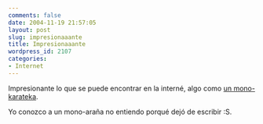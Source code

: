 ```yaml
---
comments: false
date: 2004-11-19 21:57:05
layout: post
slug: impresionaaante
title: Impresionaaante
wordpress_id: 2107
categories:
- Internet
---
```


Impresionante lo que se puede encontrar en la interné, algo como [un mono-karateka](http://raditts.com/phyles/karatechimp.mpg).





Yo conozco a un mono-araña no entiendo porqué dejó de escribir :S.




 
